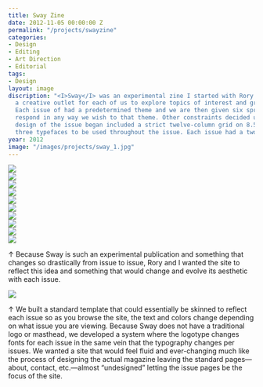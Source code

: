 ```yaml
---
title: Sway Zine
date: 2012-11-05 00:00:00 Z
permalink: "/projects/swayzine"
categories:
- Design
- Editing
- Art Direction
- Editorial
tags:
- Design
layout: image
discription: "<I>Sway</I> was an experimental zine I started with Rory King to provide
  a creative outlet for each of us to explore topics of interest and grow as designers.
  Each issue of had a predetermined theme and we are then given six spreads each to
  respond in any way we wish to that theme. Other constraints decided upon before
  design of the issue began included a strict twelve-column grid on 8.5x11 paper and
  three typefaces to be used throughout the issue. Each issue had a two-week timeline."
year: 2012
image: "/images/projects/sway_1.jpg"
---
```


<img src="/images/projects/sway_1.jpg">
<div class="images-left"><img src="/images/projects/sway_2.jpg"></div><div class="images-right"><img src="/images/projects/sway_5.jpg"></div>
<section class="clear"></section>

<div class="images-left"><img src="/images/projects/sway_3.jpg"></div><div class="images-right"><img src="/images/projects/sway_4.jpg"></div>
<section class="clear"></section>

<div class="images-left"><img src="/images/projects/sway_6.jpg"></div><div class="images-right"><img src="/images/projects/sway_7.jpg"></div>
<section class="clear"></section>

<img src="/images/projects/sway_8.jpg">

<div class="images-left"><img src="/images/projects/sway_web_1.jpg"></div>
<div class="images-right"><img src="/images/projects/sway_web_2.jpg">
<p>&uarr; Because Sway is such an experimental publication and something that changes so drastically from issue to issue, Rory and I wanted the site to reflect this idea and something that would change and evolve its aesthetic with each issue.</p></div>
<section class="clear"></section>


<img src="/images/projects/sway_web_3.jpg">
<div class="images-right">
<p>&uarr; We built a standard template that could essentially be skinned to reflect each issue so as you browse the site, the text and colors change depending on what issue you are viewing. Because Sway does not have a traditional logo or masthead, we developed a system where the logotype changes fonts for each issue in the same vein that the typography changes per issues. We wanted a site that would feel fluid and ever-changing much like the process of designing the actual magazine leaving the standard pages—about, contact, etc.—almost “undesigned” letting the issue pages be the focus of the site.</p></div>
